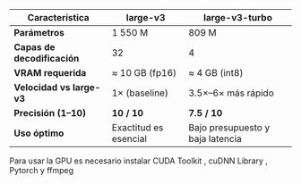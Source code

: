 | Característica                | large-v3                           | large-v3-turbo                    |
|---------------------------    |----------------------------------  |-----------------------------------|
| **Parámetros**                | 1 550 M                            | 809 M                             |
| **Capas de decodificación**   | 32                                 | 4                                 |
| **VRAM requerida**            | ≈ 10 GB (fp16)                     | ≈ 4 GB (int8)                     |
| **Velocidad vs large-v3**     | 1× (baseline)                      | 3.5×–6× más rápido                |
| **Precisión (1–10)**          | **10 / 10**                        | **7.5 / 10**                        |
| **Uso óptimo**                | Exactitud es esencial              | Bajo presupuesto y baja latencia  |


Para usar la GPU es necesario instalar CUDA Toolkit , cuDNN Library , Pytorch y ffmpeg
